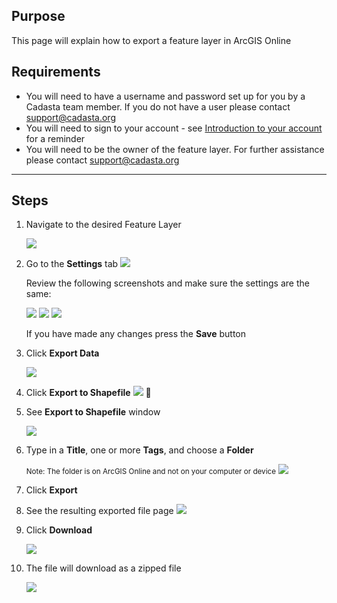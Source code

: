 ## Purpose

This page will explain how to export a feature layer in ArcGIS Online

## Requirements

* You will need to have a username and password set up for you by a Cadasta team member. If you do not have a user please contact support@cadasta.org
* You will need to sign to your account - see [Introduction to your account](intro_to_account/index.md) for a reminder
* You will need to be the owner of the feature layer. For further assistance please contact support@cadasta.org

-----

## Steps


1.	Navigate to the desired Feature Layer

    ![](imgs/image6.png)

1. Go to the **Settings** tab
    ![](imgs/export_fl_to_shp_settings1.jpg)

    Review the following screenshots and make sure the settings are the same:

    ![](imgs/export_fl_to_shp_settings2.jpg)
    ![](imgs/export_fl_to_shp_settings3.jpg)
    ![](imgs/export_fl_to_shp_settings4.jpg)

    If you have made any changes press the **Save** button

2.	Click **Export Data**

    ![](imgs/image5.png)

3.	Click **Export to Shapefile**
![](imgs/image8.png)

4.	See **Export to Shapefile** window

    ![](imgs/image1.png)

5.	Type in a **Title**, one or more **Tags**, and choose a **Folder**

    <small>Note: The folder is on ArcGIS Online and not on your computer or device</small>
![](imgs/image7.png)

1. Click **Export**
7.	See the resulting exported file page
![](imgs/image4.png)

8.	Click **Download**

    ![](imgs/image3.png)

9.	The file will download as a zipped file

    ![](imgs/image2.png)

